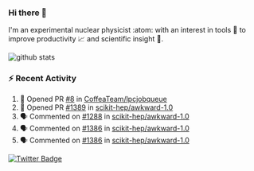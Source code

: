### Hi there 👋 

I'm an experimental nuclear physicist :atom: with an interest in tools :wrench: to improve productivity :chart_with_upwards_trend: and scientific insight :telescope:.

![github stats](https://github-readme-stats.vercel.app/api?username=agoose77&show_icons=true&hide_rank=true&hide_title=true&bg_color=30,e76445,904e95&text_color=efe3ec&icon_color=efe3ec)
<!--
**agoose77/agoose77** is a ✨ _special_ ✨ repository because its `README.md` (this file) appears on your GitHub profile.

Here are some ideas to get you started:

- 🔭 I’m currently working on ...
- 🌱 I’m currently learning ...
- 👯 I’m looking to collaborate on ...
- 🤔 I’m looking for help with ...
- 💬 Ask me about ...
- 📫 How to reach me: ...
- 😄 Pronouns: ...
- ⚡ Fun fact: ...
-->

### :zap: Recent Activity
<!--START_SECTION:activity-->
1. 💪 Opened PR [#8](https://github.com/CoffeaTeam/lpcjobqueue/pull/8) in [CoffeaTeam/lpcjobqueue](https://github.com/CoffeaTeam/lpcjobqueue)
2. 💪 Opened PR [#1389](https://github.com/scikit-hep/awkward-1.0/pull/1389) in [scikit-hep/awkward-1.0](https://github.com/scikit-hep/awkward-1.0)
3. 🗣 Commented on [#1288](https://github.com/scikit-hep/awkward-1.0/issues/1288) in [scikit-hep/awkward-1.0](https://github.com/scikit-hep/awkward-1.0)
4. 🗣 Commented on [#1386](https://github.com/scikit-hep/awkward-1.0/issues/1386) in [scikit-hep/awkward-1.0](https://github.com/scikit-hep/awkward-1.0)
5. 🗣 Commented on [#1386](https://github.com/scikit-hep/awkward-1.0/issues/1386) in [scikit-hep/awkward-1.0](https://github.com/scikit-hep/awkward-1.0)
<!--END_SECTION:activity-->


[![Twitter Badge](https://img.shields.io/twitter/follow/agoose77?style=flat-square&logo=Twitter&logoColor=white&color=cornflowerblue)](https://twitter.com/agoose77)
